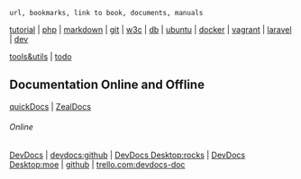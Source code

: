 `url, bookmarks, link to book, documents, manuals`

[tutorial](man/tutorial.md) | [php](man/php.md) | [markdown](man/markdown.md) | [git](man/git.md) |
 [w3c](man/w3c.md) | [db](man/db.md) | [ubuntu](man/ubuntu.md#ubuntu) | [docker](man/docker.md) | [vagrant](man/environment.md) | [laravel](./man/laravel.md) | [dev](man/development.md)

[tools&utils](man/toolsandutils.md) | [todo](man/todo.md)

## Documentation Online and Offline

[quickDocs](https://github.com/mdh34/quickDocs "A fast developer docs reader. quickly read developer documentation")  | [ZealDocs](https://zealdocs.org/ "Zeal is an offline documentation browser for software developers.")

###### Online

[DevDocs](https://devdocs.io/ "DevDocs combines multiple API documentations in a fast, organized, and searchable interface.") | [devdocs:github](https://github.com/freeCodeCamp/devdocs "API Documentation Browser") | [DevDocs Desktop:rocks](https://devdocs.egoist.rocks/) | [DevDocs Desktop:moe](https://devdocs.egoist.moe/) | [github](https://github.com/egoist/devdocs-desktop "DevDocs.io combines multiple API documentations in a fast, organized, and searchable interface.") | [trello.com:devdocs-doc](https://trello.com/b/6BmTulfx/devdocs-documentation)
